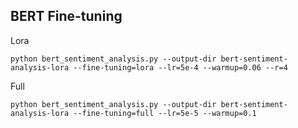 

## BERT Fine-tuning

Lora

```
python bert_sentiment_analysis.py --output-dir bert-sentiment-analysis-lora --fine-tuning=lora --lr=5e-4 --warmup=0.06 --r=4
```


Full

```
python bert_sentiment_analysis.py --output-dir bert-sentiment-analysis-lora --fine-tuning=full --lr=5e-5 --warmup=0.1
```